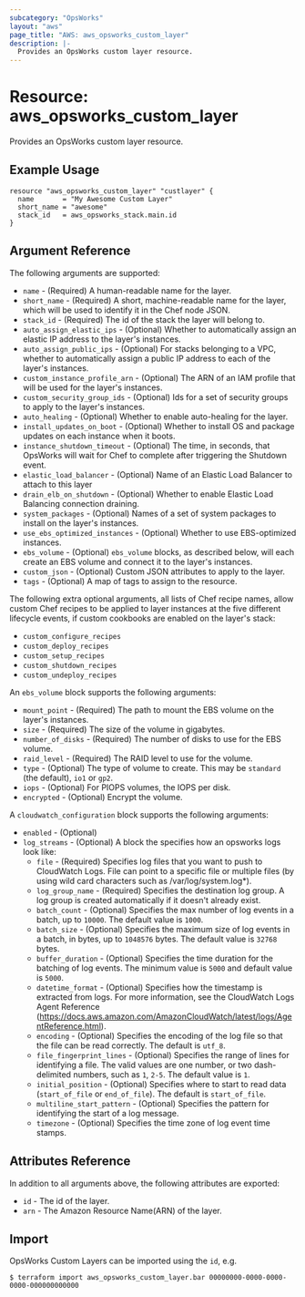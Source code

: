 ```yaml
---
subcategory: "OpsWorks"
layout: "aws"
page_title: "AWS: aws_opsworks_custom_layer"
description: |-
  Provides an OpsWorks custom layer resource.
---
```


# Resource: aws_opsworks_custom_layer

Provides an OpsWorks custom layer resource.

## Example Usage

```hcl
resource "aws_opsworks_custom_layer" "custlayer" {
  name       = "My Awesome Custom Layer"
  short_name = "awesome"
  stack_id   = aws_opsworks_stack.main.id
}
```

## Argument Reference

The following arguments are supported:

* `name` - (Required) A human-readable name for the layer.
* `short_name` - (Required) A short, machine-readable name for the layer, which will be used to identify it in the Chef node JSON.
* `stack_id` - (Required) The id of the stack the layer will belong to.
* `auto_assign_elastic_ips` - (Optional) Whether to automatically assign an elastic IP address to the layer's instances.
* `auto_assign_public_ips` - (Optional) For stacks belonging to a VPC, whether to automatically assign a public IP address to each of the layer's instances.
* `custom_instance_profile_arn` - (Optional) The ARN of an IAM profile that will be used for the layer's instances.
* `custom_security_group_ids` - (Optional) Ids for a set of security groups to apply to the layer's instances.
* `auto_healing` - (Optional) Whether to enable auto-healing for the layer.
* `install_updates_on_boot` - (Optional) Whether to install OS and package updates on each instance when it boots.
* `instance_shutdown_timeout` - (Optional) The time, in seconds, that OpsWorks will wait for Chef to complete after triggering the Shutdown event.
* `elastic_load_balancer` - (Optional) Name of an Elastic Load Balancer to attach to this layer
* `drain_elb_on_shutdown` - (Optional) Whether to enable Elastic Load Balancing connection draining.
* `system_packages` - (Optional) Names of a set of system packages to install on the layer's instances.
* `use_ebs_optimized_instances` - (Optional) Whether to use EBS-optimized instances.
* `ebs_volume` - (Optional) `ebs_volume` blocks, as described below, will each create an EBS volume and connect it to the layer's instances.
* `custom_json` - (Optional) Custom JSON attributes to apply to the layer.
* `tags` - (Optional) A map of tags to assign to the resource.

The following extra optional arguments, all lists of Chef recipe names, allow
custom Chef recipes to be applied to layer instances at the five different
lifecycle events, if custom cookbooks are enabled on the layer's stack:

* `custom_configure_recipes`
* `custom_deploy_recipes`
* `custom_setup_recipes`
* `custom_shutdown_recipes`
* `custom_undeploy_recipes`

An `ebs_volume` block supports the following arguments:

* `mount_point` - (Required) The path to mount the EBS volume on the layer's instances.
* `size` - (Required) The size of the volume in gigabytes.
* `number_of_disks` - (Required) The number of disks to use for the EBS volume.
* `raid_level` - (Required) The RAID level to use for the volume.
* `type` - (Optional) The type of volume to create. This may be `standard` (the default), `io1` or `gp2`.
* `iops` - (Optional) For PIOPS volumes, the IOPS per disk.
* `encrypted` - (Optional) Encrypt the volume.

A `cloudwatch_configuration` block supports the following arguments:

* `enabled` - (Optional)
* `log_streams` - (Optional) A block the specifies how an opsworks logs look like:
    * `file` - (Required) Specifies log files that you want to push to CloudWatch Logs. File can point to a specific file or multiple files (by using wild card characters such as /var/log/system.log*).
    * `log_group_name` - (Required) Specifies the destination log group. A log group is created automatically if it doesn't already exist.
    * `batch_count` - (Optional) Specifies the max number of log events in a batch, up to `10000`. The default value is `1000`.
    * `batch_size` - (Optional) Specifies the maximum size of log events in a batch, in bytes, up to `1048576` bytes. The default value is `32768` bytes.
    * `buffer_duration` - (Optional) Specifies the time duration for the batching of log events. The minimum value is `5000` and default value is `5000`.
    * `datetime_format` - (Optional) Specifies how the timestamp is extracted from logs. For more information, see the CloudWatch Logs Agent Reference (https://docs.aws.amazon.com/AmazonCloudWatch/latest/logs/AgentReference.html).
    * `encoding` - (Optional) Specifies the encoding of the log file so that the file can be read correctly. The default is `utf_8`.
    * `file_fingerprint_lines` - (Optional) Specifies the range of lines for identifying a file. The valid values are one number, or two dash-delimited numbers, such as `1`, `2-5`. The default value is `1`.
    * `initial_position` - (Optional) Specifies where to start to read data (`start_of_file` or `end_of_file`). The default is `start_of_file`.
    * `multiline_start_pattern` - (Optional) Specifies the pattern for identifying the start of a log message.
    * `timezone` - (Optional) Specifies the time zone of log event time stamps.

## Attributes Reference

In addition to all arguments above, the following attributes are exported:

* `id` - The id of the layer.
* `arn` - The Amazon Resource Name(ARN) of the layer.

## Import

OpsWorks Custom Layers can be imported using the `id`, e.g.

```
$ terraform import aws_opsworks_custom_layer.bar 00000000-0000-0000-0000-000000000000
```
